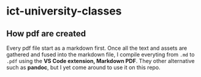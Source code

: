 # ict-university-classes

## How pdf are created

Every pdf file start as a markdown first. Once all the text and assets are gathered and fused into the markdown file, I compile everyting from `.md` to `.pdf` using the **VS Code extension, Markdown PDF**. They other alternative such as **pandoc**, but I yet come around to use it on this repo.
